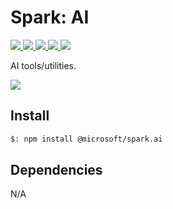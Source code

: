 # Spark: AI

<p>
    <a href="https://www.npmjs.com/package/@microsoft/spark.ai" target="_blank">
        <img src="https://img.shields.io/npm/v/@microsoft/spark.ai" />
    </a>
    <a href="https://www.npmjs.com/package/@microsoft/spark.ai?activeTab=code" target="_blank">
        <img src="https://img.shields.io/bundlephobia/min/@microsoft/spark.ai" />
    </a>
    <a href="https://www.npmjs.com/package/@microsoft/spark.ai?activeTab=dependencies" target="_blank">
        <img src="https://img.shields.io/librariesio/release/npm/@microsoft/spark.ai" />
    </a>
    <a href="https://www.npmjs.com/package/@microsoft/spark.ai" target="_blank">
        <img src="https://img.shields.io/npm/dw/@microsoft/spark.ai" />
    </a>
    <a href="https://microsoft.github.io/spark.js" target="_blank">
        <img src="https://img.shields.io/badge/📖 docs-open-blue" />
    </a>
</p>

AI tools/utilities.

<a href="https://microsoft.github.io/spark.js/2.getting-started/index.html" target="_blank">
    <img src="https://img.shields.io/badge/📖 Getting Started-blue?style=for-the-badge" />
</a>

## Install

```bash
$: npm install @microsoft/spark.ai
```

## Dependencies

N/A
